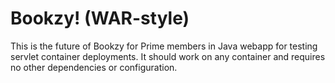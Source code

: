 Bookzy! (WAR-style)
===============

This is the future of Bookzy for Prime members in Java webapp for testing servlet container deployments.  It should work on any container and requires no other dependencies or configuration.
